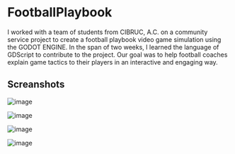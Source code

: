# FootballPlaybook
I worked with a team of students from CIBRUC, A.C. on a community service project to create a football playbook video game simulation using the GODOT ENGINE. In the span of two weeks, I learned the language of GDScript to contribute to the project. Our goal was to help football coaches explain game tactics to their players in an interactive and engaging way.

## Screanshots

![image](https://github.com/EmilioVidal/FutballPlaybook/assets/149820545/7a9e2a7e-30b7-4b7b-aaa1-489f750e970d)

![image](https://github.com/EmilioVidal/FutballPlaybook/assets/149820545/56cf7bb2-37d0-4ca8-b798-7fe3f37e31fa)

![image](https://github.com/EmilioVidal/FutballPlaybook/assets/149820545/3f24d568-b186-4f05-b54a-ec33bfa496fb)

![image](https://github.com/EmilioVidal/FutballPlaybook/assets/149820545/a7198253-e8fa-4d5e-baf5-d295666eff71)
